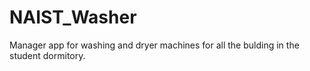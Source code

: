 # NAIST_Washer
Manager app for washing and dryer machines for all the bulding in the student dormitory. 
